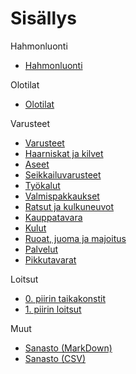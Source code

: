 # Sisällys

Hahmonluonti
* [Hahmonluonti](Hahmonluonti/Vaiheet.md.md)

Olotilat
* [Olotilat](Olotilat/Olotilat.md)

Varusteet
* [Varusteet](Varusteet/Varusteet.md)
* [Haarniskat ja kilvet](Varusteet/Haarniskat_ja_kilvet.md)
* [Aseet](Varusteet/Aseet.md)
* [Seikkailuvarusteet](Varusteet/Seikkailuvarusteet.md)
* [Työkalut](Varusteet/Tyokalut.md)
* [Valmispakkaukset](Varusteet/Valmispakkaukset.md)
* [Ratsut ja kulkuneuvot](Varusteet/Ratsut_ja_kulkuneuvot.md)
* [Kauppatavara](Varusteet/Kauppatavara.md)
* [Kulut](Varusteet/Kulut.md)
* [Ruoat, juoma ja majoitus](Varusteet/Ruoka_ja_juoma.md)
* [Palvelut](Varusteet/Palvelut.md)
* [Pikkutavarat](Varusteet/Pikkutavarat.md)

Loitsut
* [0. piirin taikakonstit](Loitsut/0_piirin_taikakonstitmd) 
* [1. piirin loitsut](Loitsut/1_piirin_loitsut.md)

Muut
* [Sanasto (MarkDown)](Sanasto.md)
* [Sanasto (CSV)](Sanasto.csv)
